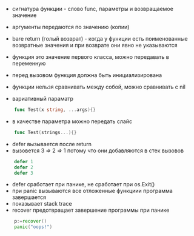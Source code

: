- сигнатура функции - слово func, параметры и возвращаемое значение
- аргументы передаются по значению (копии)
- bare return (голый возврат) - когда у функции есть поименованные возвратные значения и при возврате они явно не указываются
- функция это значение первого класса, можно передавать в переменную
- перед вызовом функция должна быть инициализирована
- функции нельзя сравнивать между собой, можно сравнивать с nil

- вариативный параматр

```go
    func Test(x string, ...args){}
```

- в качестве параметра можно передать слайс

```go
    func Test(strings...){}
```

- defer вызывается после return
- вызовется 3 => 2 => 1 потому что они добавляются в стек вызовов

```go
    defer 1
    defer 2
    defer 3
```

- defer сработает при панике, не сработает при os.Exit()
  <br/>
- при panic вызываются все отложенные функциии программа завершается
- показывает stack trace
  <br/>
- recover предотвращает завершение программы при панике

```go
    p:=recover()
    panic("oops!")
```
